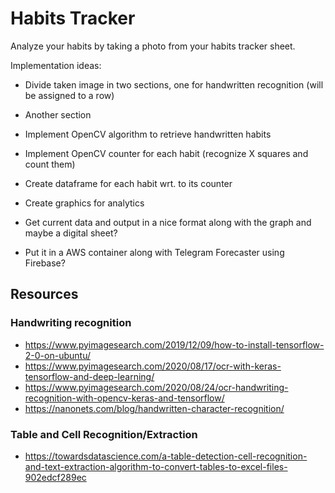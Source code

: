 # Habits Tracker
Analyze your habits by taking a photo from your habits tracker sheet.

Implementation ideas:
- Divide taken image in two sections, one for handwritten recognition (will be assigned to a row)
- Another section

- Implement OpenCV algorithm to retrieve handwritten habits
- Implement OpenCV counter for each habit (recognize X squares and count them)
- Create dataframe for each habit wrt. to its counter
- Create graphics for analytics
- Get current data and output in a nice format along with the graph and maybe a digital sheet?
- Put it in a AWS container along with Telegram Forecaster using Firebase?

## Resources
### Handwriting recognition
- https://www.pyimagesearch.com/2019/12/09/how-to-install-tensorflow-2-0-on-ubuntu/
- https://www.pyimagesearch.com/2020/08/17/ocr-with-keras-tensorflow-and-deep-learning/
- https://www.pyimagesearch.com/2020/08/24/ocr-handwriting-recognition-with-opencv-keras-and-tensorflow/
- https://nanonets.com/blog/handwritten-character-recognition/

### Table and Cell Recognition/Extraction
- https://towardsdatascience.com/a-table-detection-cell-recognition-and-text-extraction-algorithm-to-convert-tables-to-excel-files-902edcf289ec

